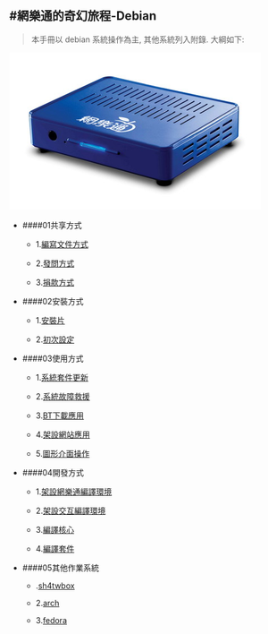#網樂通的奇幻旅程-Debian 
---
>本手冊以 debian 系統操作為主, 其他系統列入附錄. 大綱如下:

![](img/01.01.00.網樂通.jpg?raw=true)

* ####01共享方式

  - 1.[編寫文件方式](01.01.md)

  - 2.[發問方式](01.02.md)

  - 3.[捐款方式](01.03.md)

* ####02安裝方式

  - 1.[安裝片](02.01.md)

  - 2.[初次設定](02.02.md)

* ####03使用方式

  - 1.[系統套件更新](03.01.md)

  - 2.[系統故障救援](03.02.md)

  - 3.[BT下載應用](03.03.md)

  - 4.[架設網站應用](03.04.md)

  - 5.[圖形介面操作](03.05.md)

* ####04開發方式

  - 1.[架設網樂通編譯環境](04.01.md)

  - 2.[架設交互編譯環境](04.02.md)

  - 3.[編譯核心](04.03.md)

  - 4.[編譯套件](04.04.md)

* ####05其他作業系統

  - .[sh4twbox](05.01.md)

  - 2.[arch](05.02.md)

  - 3.[fedora](05.03.md)
